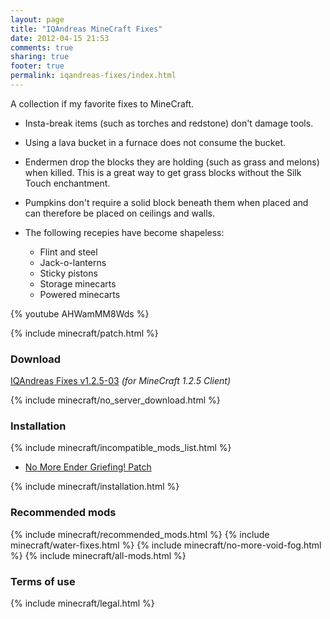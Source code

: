 ```yaml
---
layout: page
title: "IQAndreas MineCraft Fixes"
date: 2012-04-15 21:53
comments: true
sharing: true
footer: true
permalink: iqandreas-fixes/index.html
---
```


A collection if my favorite fixes to MineCraft.

* Insta-break items (such as torches and redstone) don't damage tools.
* Using a lava bucket in a furnace does not consume the bucket.
* Endermen drop the blocks they are holding (such as grass and melons) when killed. This is a great way to get grass blocks without the Silk Touch enchantment.
* Pumpkins don't require a solid block beneath them when placed and can therefore be placed on ceilings and walls.

* The following recepies have become shapeless:
    - Flint and steel
    - Jack-o-lanterns
    - Sticky pistons
    - Storage minecarts
    - Powered minecarts
    
{% youtube AHWamMM8Wds %}

{% include minecraft/patch.html %}

### Download
[IQAndreas Fixes v1.2.5-03](https://github.com/downloads/IQAndreas/Minecraft-Mods-and-Patches/iqandreas-fixes-v1.2.5-03.zip) _(for MineCraft 1.2.5 Client)_

{% include minecraft/no_server_download.html %}

### Installation
{% include minecraft/incompatible_mods_list.html %}

 - [No More Ender Griefing! Patch](http://iqandreas.github.com/minecraft/no-more-ender-griefing/)

{% include minecraft/installation.html %}

### Recommended mods
{% include minecraft/recommended_mods.html %}
{% include minecraft/water-fixes.html %}
{% include minecraft/no-more-void-fog.html %}
{% include minecraft/all-mods.html %}

### Terms of use
{% include minecraft/legal.html %}
